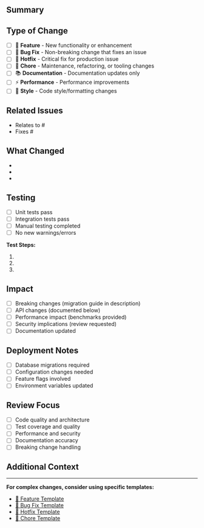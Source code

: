 ## Summary

<!-- Brief description of what this PR does -->

## Type of Change

<!-- Mark the relevant option with an "x" -->
- [ ] 🚀 **Feature** - New functionality or enhancement
- [ ] 🐛 **Bug Fix** - Non-breaking change that fixes an issue
- [ ] 🚨 **Hotfix** - Critical fix for production issue
- [ ] 🔧 **Chore** - Maintenance, refactoring, or tooling changes
- [ ] 📚 **Documentation** - Documentation updates only
- [ ] ⚡ **Performance** - Performance improvements
- [ ] 🎨 **Style** - Code style/formatting changes

## Related Issues

<!-- Link related issues, use "Fixes #123" to auto-close -->
- Relates to #
- Fixes #

## What Changed

<!-- List the main changes made -->
-
-
-

## Testing

<!-- Mark completed testing with "x" -->
- [ ] Unit tests pass
- [ ] Integration tests pass
- [ ] Manual testing completed
- [ ] No new warnings/errors

**Test Steps:**
<!-- For features/fixes, provide testing instructions -->
1.
2.
3.

## Impact

<!-- Mark any areas of impact -->
- [ ] Breaking changes (migration guide in description)
- [ ] API changes (documented below)
- [ ] Performance impact (benchmarks provided)
- [ ] Security implications (review requested)
- [ ] Documentation updated

## Deployment Notes

<!-- Any special deployment considerations -->
- [ ] Database migrations required
- [ ] Configuration changes needed
- [ ] Feature flags involved
- [ ] Environment variables updated

## Review Focus

<!-- Help reviewers know what to focus on -->
- [ ] Code quality and architecture
- [ ] Test coverage and quality
- [ ] Performance and security
- [ ] Documentation accuracy
- [ ] Breaking change handling

## Additional Context

<!-- Screenshots, links, or other relevant information -->

---

**For complex changes, consider using specific templates:**
- [🚀 Feature Template](.github/PULL_REQUEST_TEMPLATE/feature.md)
- [🐛 Bug Fix Template](.github/PULL_REQUEST_TEMPLATE/bug.md)
- [🚨 Hotfix Template](.github/PULL_REQUEST_TEMPLATE/hotfix.md)
- [🔧 Chore Template](.github/PULL_REQUEST_TEMPLATE/chore.md)

